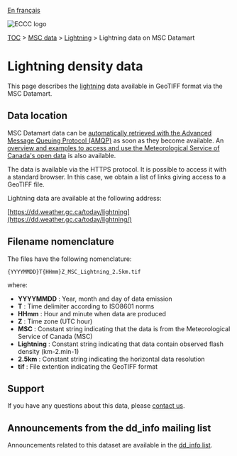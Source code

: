 [En français](readme_lightning-datamart_fr.md)

![ECCC logo](../../img_eccc-logo.png)

[TOC](../../readme_en.md) > [MSC data](../readme_en.md) > [Lightning](readme_lightning_en.md) > Lightning data on MSC Datamart

# Lightning density data

This page describes the [lightning](readme_lightning_en.md) data available in GeoTIFF format via the MSC Datamart.

## Data location

MSC Datamart data can be [automatically retrieved with the Advanced Message Queuing Protocol (AMQP)](../../msc-datamart/amqp_en.md) as soon as they become available. An [overview and examples to access and use the Meteorological Service of Canada's open data](../../usage/readme_en.md) is also available.

The data is available via the HTTPS protocol. It is possible to access it with a standard browser. In this case, we obtain a list of links giving access to a GeoTIFF file.

Lightning data are available at the following address:

[https://dd.weather.gc.ca/today/lightning](https://dd.weather.gc.ca/today/lightning/)


## Filename nomenclature

The files have the following nomenclature:

`{YYYYMMDD}T{HHmm}Z_MSC_Lightning_2.5km.tif`

where:

* __YYYYMMDD__ : Year, month and day of data emission
* __T__ : Time delimiter according to ISO8601 norms
* __HHmm__ : Hour and minute when data are produced
* __Z__ : Time zone (UTC hour)
* __MSC__ : Constant string indicating that the data is from the Meteorological Service of Canada (MSC)
* __Lightning__ : Constant string indicating that data contain observed flash density (km-2.min-1)
* __2.5km__ : Constant string indicating the horizontal data resolution
* __tif__ : File extention indicating the GeoTIFF format

## Support

If you have any questions about this data, please [contact us](https://weather.gc.ca/mainmenu/contact_us_e.html).

## Announcements from the dd_info mailing list 

Announcements related to this dataset are available in the [dd_info list](https://comm.collab.science.gc.ca/mailman3/postorius/lists/dd_info/).
